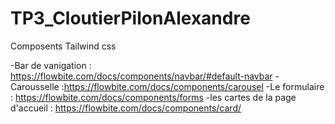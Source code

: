# TP3_CloutierPilonAlexandre

Composents Tailwind css

-Bar de vanigation : https://flowbite.com/docs/components/navbar/#default-navbar
-Carousselle :https://flowbite.com/docs/components/carousel
-Le formulaire : https://flowbite.com/docs/components/forms
-les cartes de la page d'accueil : https://flowbite.com/docs/components/card/